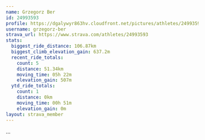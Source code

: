 ```yaml
---
name: Grzegorz Ber
id: 24993593
profile: https://dgalywyr863hv.cloudfront.net/pictures/athletes/24993593/7453165/11/large.jpg
username: grzegorz-ber
strava_url: https://www.strava.com/athletes/24993593
stats:
  biggest_ride_distance: 106.87km
  biggest_climb_elevation_gain: 637.2m
  recent_ride_totals:
    count: 5
    distance: 51.34km
    moving_time: 05h 22m
    elevation_gain: 507m
  ytd_ride_totals:
    count: 1
    distance: 0km
    moving_time: 00h 51m
    elevation_gain: 0m
layout: strava_member
--- 
```

...
